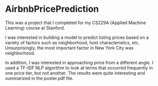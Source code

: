 # AirbnbPricePrediction

This was a project that I completed for my CS229A (Applied Machine Learning) course at Stanford.

I was interested in building a model to predict listing prices based on a variety of factors such as neighborhood, host characteristics, etc. Unsurprisingly, the most important factor in New York City was neighborhood.

In addition, I was interested in approaching price from a different angle. I used a TF-IDF NLP algorithm to look at terms that occurred frequently in one price tier, but not another. The results were quite interesting and summarized in the poster.pdf file. 
